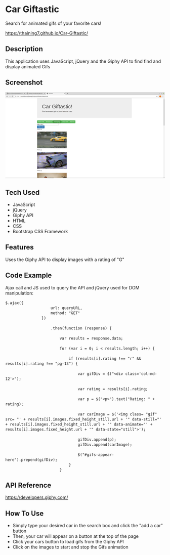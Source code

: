 # Car Giftastic

Search for animated gifs of your favorite cars!

https://thaining7.github.io/Car-Giftastic/

## Description

This application uses JavaScript, jQuery and the Giphy API to find find and display animated Gifs

## Screenshot

![App Screenshot](/assets/images/Giftastic.png)

## Tech Used

* JavaScript
* jQuery
* Giphy API
* HTML
* CSS
* Bootstrap CSS Framework

## Features

Uses the Giphy API to display images with a rating of "G"

## Code Example

Ajax call and JS used to query the API and jQuery used for DOM manipulation:

```
$.ajax({
                    url: queryURL,
                    method: "GET"
                })

                    .then(function (response) {

                        var results = response.data;

                        for (var i = 0; i < results.length; i++) {

                            if (results[i].rating !== "r" && results[i].rating !== "pg-13") {

                                var gifDiv = $("<div class='col-md-12'>");

                                var rating = results[i].rating;

                                var p = $("<p>").text("Rating: " + rating);

                                var carImage = $('<img class= "gif" src= "' + results[i].images.fixed_height_still.url + '" data-still="' + results[i].images.fixed_height_still.url + '" data-animate="' + results[i].images.fixed_height.url + '" data-state="still">');

                                gifDiv.append(p);
                                gifDiv.append(carImage);

                                $("#gifs-appear-here").prepend(gifDiv);
                            }
                        }
```

## API Reference

https://developers.giphy.com/

## How To Use

* Simply type your desired car in the search box and click the "add a car" button
* Then, your car will appear on a button at the top of the page
* Click your cars button to load gifs from the Giphy API
* Click on the images to start and stop the Gifs animation
